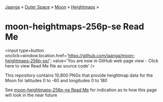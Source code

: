 [Jaanga]( http://jaanga.github.io/ ) &raquo; [Outer Space]( http://jaanga.github.io/outer-space ) &raquo; [Moon]( http://jaanga.github.io/moon/ ) &raquo; [Heightmaps]( http://jaanga.github.io/moon/heightmaps/ ) &raquo;  

moon-heightmaps-256p-se Read Me
===

<span style=display:none; >[You are now in GitHub source code view - click here to view Read Me file as a web page]( http://jaanga.github.io/moon-heightmaps-256p-se/ "View file as a web page." ) </span>
<input type=button onclick=window.location.href='https://github.com/jaanga/moon-heightmaps-256p-se/'; value='You are now in GitHub web page view - Click here to view Read Me file as source code' />

This repository contains 10,800 PNGs that provide heightmap data for the Moon for latitudes 0 to -60 and longitudes 0 to 180

See [moon-heightmaps-256p-ne Read Me]( http://jaanga.github.io/moon-heightmaps-256p-ne/ ) for indication as to how this page will look in the near future
